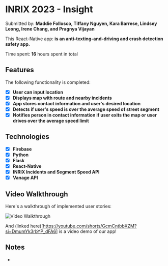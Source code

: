 # INRIX 2023 - Insight

Submitted by: **Maddie Follosco, Tiffany Nguyen, Kara Barrese, Lindsey Leong, Irene Chang, and Pragnya Vijayan**

This React-Native app: **is an anti-texting-and-driving and crash detection safety app.**

Time spent: **16** hours spent in total

## Features

The following functionality is completed:

- [X] **User can input location**
- [X] **Displays map with route and nearby incidents**
- [X] **App stores contact information and user's desired location**
- [X] **Detects if user's speed is over the average speed of street segment**
- [X] **Notifies person in contact information if user exits the map or user drives over the average speed limit**

## Technologies
- [X] **Firebase**
- [X] **Python**
- [X] **Flask**
- [X] **React-Native**
- [X] **INRIX Incidents and Segment Speed API**
- [X] **Vanage API**

## Video Walkthrough

Here's a walkthrough of implemented user stories:

<img src='' title='Video Walkthrough' width='' alt='Video Walkthrough' />

And (linked here)[https://youtube.com/shorts/GcmCntbbXZM?si=DmumYk3rbYP_dFA6] is a video demo of our app!

## Notes
- 
